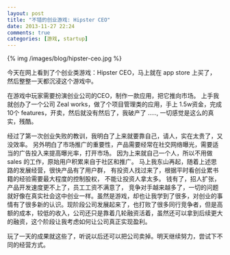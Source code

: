 ```yaml
---
layout: post
title: "不错的创业游戏: Hipster CEO"
date: 2013-11-27 22:24
comments: true
categories: [游戏, startup]
---
```


{% img /images/blog/hipster-ceo.jpg %}

今天在网上看到了个创业类游戏：Hipster CEO，马上就在 app store 上买了， 然后整整一天都沉浸这个游戏中。

在游戏中玩家需要扮演创业公司的CEO，制作一款应用，把它推向市场。 上手我就创办了一个公司 Zeal works，做了个项目管理类的应用，手上 1.5w资金，完成10个 features，开卖，然后就没有然后了，我破产了 ....., 一切感觉是这么的真实，残酷。

经过了第一次创业失败的教训，我明白了上来就要靠自己，请人，实在太贵了，又没效率。 另外明白了市场推广的重要性，产品需要经常在社交网络曝光，需要适当的广告投入来提高曝光率，打开市场。 因为上来就自己一个人，所以不用做 sales 的工作，原始用户积累来自于社区和推广。 马上我东山再起，随着上述思路的发展经营，很快产品有了用户群， 有投资人找过来了，根据平时看创业累书籍的经验需要最大程度的控制股权， 不能让投资人拿太多。 钱有了，招人扩张，产品开发速度更不上了，员工工资不满意了， 竞争对手越来越多了，一切的问题就好像在真实社会这中创业一样。虽然是游戏，却也让我学到了很多，对创业的事情有了很多新的认识。现阶段公司发展起来了，也打败了很多同行竞争者，但是高额的成本，较低的收入，公司还只是靠着几轮融资活着，虽然还可以拿到后续更大的融资，这个阶段让我考虑如何让公司真正实现盈利。

玩了一天的成果就这些了，听说以后还可以把公司卖掉。明天继续努力，尝试下不同的经营方式。
